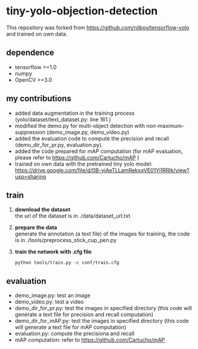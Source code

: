 # tiny-yolo-objection-detection
This repository was forked from https://github.com/nilboy/tensorflow-yolo and trained on own data.
## dependence
 - tensorflow >=1.0
 - numpy
 - OpenCV >=3.0

## my contributions
 - added data augmentation in the training process (yolo/dataset/text_dataset.py: line 161 )
 - modified the demo.py for multi-object detection with non-maximum-suppression (demo_image.py, demo_video.py)
 - added the evaluation code to compute the precision and recall (demo_dir_for_pr.py, evaluation.py). 
 - added the code prepared for mAP computation (for mAP evaluation, please refer to https://github.com/Cartucho/mAP )
 - trained on own data with the pretrained tiny yolo model:  https://drive.google.com/file/d/0B-yiAeTLLamRekxqVE01Yi1RRlk/view?usp=sharing
 
 ## train
1. **download the dataset** \
   the url of the dataset is in ./data/dataset_url.txt

2. **prepare the data** \
   generate the annotation (a text file) of the images for training, the code is in ./tools/preprocess_stick_cup_pen.py
3. **train the network with .cfg file**
   ```shell
   python tools/train.py -c conf/train.cfg
   ```
## evaluation
 - demo_image.py: test an image
 - demo_video.py: test a video
 - demo_dir_for_pr.py: test the images in specified directory (this code will generate a text file for precision and recall computation)
 - demo_dir_for_mAP.py: test the images in specified directory (this code will generate a text file for mAP computation)
 - evaluation.py: compute the precisiona and recall
 - mAP computation: refer to https://github.com/Cartucho/mAP 

   
    
   
 
 
